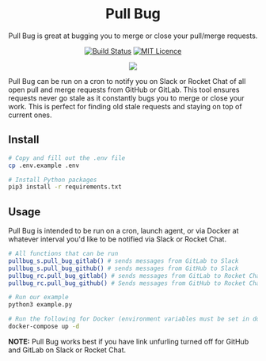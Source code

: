 <div align="center">

# Pull Bug

Pull Bug is great at bugging you to merge or close your pull/merge requests.

[![Build Status](https://travis-ci.org/Justintime50/pull-bug.svg?branch=master)](https://travis-ci.org/Justintime50/pull-bug)
[![MIT Licence](https://badges.frapsoft.com/os/mit/mit.svg?v=103)](https://opensource.org/licenses/mit-license.php)

<img src="assets/showcase.png">

</div>

Pull Bug can be run on a cron to notify you on Slack or Rocket Chat of all open pull and merge requests from GitHub or GitLab. This tool ensures requests never go stale as it constantly bugs you to merge or close your work. This is perfect for finding old stale requests and staying on top of current ones.

## Install

```bash
# Copy and fill out the .env file
cp .env.example .env

# Install Python packages
pip3 install -r requirements.txt
```

## Usage

Pull Bug is intended to be run on a cron, launch agent, or via Docker at whatever interval you'd like to be notified via Slack or Rocket Chat.

```bash
# All functions that can be run
pullbug_s.pull_bug_gitlab() # sends messages from GitLab to Slack
pullbug_s.pull_bug_github() # sends messages from GitHub to Slack
pullbug_rc.pull_bug_gitlab() # sends messages from GitLab to Rocket Chat
pullbug_rc.pull_bug_github() # Sends messages from GitHub to Rocket Chat

# Run our example
python3 example.py

# Run the following for Docker (environment variables must be set in docker-compose.yml)
docker-compose up -d
```

**NOTE:** Pull Bug works best if you have link unfurling turned off for GitHub and GitLab on Slack or Rocket Chat.
